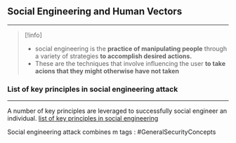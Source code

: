## **Social Engineering and Human Vectors**
---
>[!info]
>- social engineering is the **practice of manipulating people** through a variety of strategies **to accomplish desired actions.**
>- These are the techniques that involve influencing the user **to take acions that they might otherwise have not taken**


### List of key principles in social engineering attack 
---
A number of key principles are leveraged to successfully social engineer an individual.
[list of key principles in social engineering](../concepts/list%20of%20key%20principles%20in%20social%20engineering.md)

Social engineering attack combines m
tags : #GeneralSecurityConcepts 

